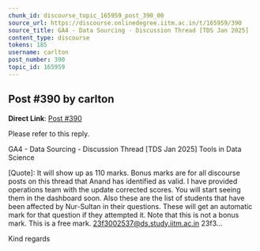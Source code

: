 ```yaml
---
chunk_id: discourse_topic_165959_post_390_00
source_url: https://discourse.onlinedegree.iitm.ac.in/t/165959/390
source_title: GA4 - Data Sourcing - Discussion Thread [TDS Jan 2025]
content_type: discourse
tokens: 185
username: carlton
post_number: 390
topic_id: 165959
---
```


## Post #390 by carlton

**Direct Link**: [Post #390](https://discourse.onlinedegree.iitm.ac.in/t/165959/390)

Please refer to this reply.

GA4 - Data Sourcing - Discussion Thread [TDS Jan 2025] Tools in Data Science
 
 [Quote]: 
 It will show up as 110 marks. Bonus marks are for all discourse posts on this thread that Anand has identified as valid. I have provided operations team with the update corrected scores. You will start seeing them in the dashboard soon. 
Also these are the list of students that have been affected by Nur-Sultan in their questions. These will get an automatic mark for that question if they attempted it. Note that this is not a bonus mark. This is a free mark. 
23f3002537@ds.study.iitm.ac.in 
23f3…

Kind regards
